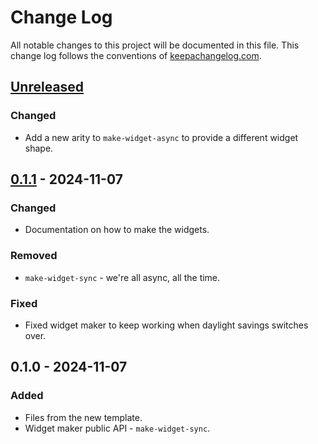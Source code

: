 # Change Log
All notable changes to this project will be documented in this file. This change log follows the conventions of [keepachangelog.com](http://keepachangelog.com/).

## [Unreleased]
### Changed
- Add a new arity to `make-widget-async` to provide a different widget shape.

## [0.1.1] - 2024-11-07
### Changed
- Documentation on how to make the widgets.

### Removed
- `make-widget-sync` - we're all async, all the time.

### Fixed
- Fixed widget maker to keep working when daylight savings switches over.

## 0.1.0 - 2024-11-07
### Added
- Files from the new template.
- Widget maker public API - `make-widget-sync`.

[Unreleased]: https://sourcehost.site/your-name/projekat/compare/0.1.1...HEAD
[0.1.1]: https://sourcehost.site/your-name/projekat/compare/0.1.0...0.1.1

